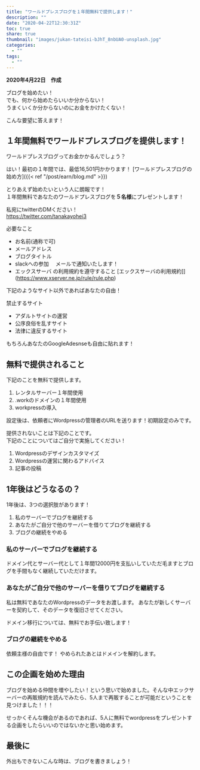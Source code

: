 ```yaml
---
title: "ワールドプレスブログを１年間無料で提供します！"
description: ""
date: "2020-04-22T12:30:31Z"
toc: true
share: true
thumbnail: "images/jukan-tateisi-bJhT_8nbUA0-unsplash.jpg"
categories:
  - ""
tags:
  - ""
---
```


**2020年4月22日　作成**

ブログを始めたい！  
でも、何から始めたらいいか分からない！  
うまくいくか分からないのにお金をかけたくない！

こんな要望に答えます！

<!--more-->

## １年間無料でワールドプレスブログを提供します！

ワールドプレスブログってお金かかるんでしょう？  

はい！最初の１年間では、最低16,501円かかります！
[ワールドプレスブログの始め方]({{< ref "/post/earn/blog.md" >}})  

とりあえず始めたいという人に朗報です！  
１年間無料であなたのワールドプレスブログを**５名様**にプレゼントします！

私宛にtwitterのDMください！  
https://twitter.com/tanakayohei3

必要なこと
- お名前(通称で可)
- メールアドレス
- ブログタイトル
- slackへの参加
　メールで通知いたします！
- エックスサーバ の利用規約を遵守すること
[エックスサーバの利用規約]](https://www.xserver.ne.jp/rule/rule.php)

下記のようなサイト以外であればあなたの自由！  

禁止するサイト
- アダルトサイトの運営
- 公序良俗を乱すサイト
- 法律に違反するサイト

もちろんあなたのGoogleAdesnseも自由に貼れます！

## 無料で提供されること

下記のことを無料で提供します。

1. レンタルサーバー１年間使用
1. .workのドメインの１年間使用
1. workpressの導入

設定後は、依頼者にWordpressの管理者のURLを送ります！初期設定のみです。

提供されないことは下記のことです。  
下記のことについてはご自分で実施してください！

1. Wordpressのデザインカスタマイズ
1. Wordpressの運営に関わるアドバイス
1. 記事の投稿

## 1年後はどうなるの？

1年後は、3つの選択肢があります！

1. 私のサーバーでブログを継続する
1. あなたがご自分で他のサーバーを借りてブログを継続する
1. ブログの継続をやめる

### 私のサーバーでブログを継続する

ドメイン代とサーバー代として１年間12000円を支払いしていただ毛ますとブログを手間もなく継続していただけます。

### あなたがご自分で他のサーバーを借りてブログを継続する

私は無料であなたのWordpressのデータをお渡します。
あなたが新しくサーバーを契約して、そのデータを復旧させてください。

ドメイン移行については、無料でお手伝い致します！

### ブログの継続をやめる

依頼主様の自由です！
やめられたあとはドメインを解約します。

## この企画を始めた理由

ブログを始める仲間を増やしたい！という思いで始めました。そんな中エックサーバーの再販規約を読んでみたら、5人まで再販することが可能だということを見つけました！！！ 

せっかくそんな機会があるのであれば、5人に無料でwordpressをプレゼントする企画をしたらいいのではないかと思い始めます。

## 最後に

外出もできないこんな時は、ブログを書きましょう！


